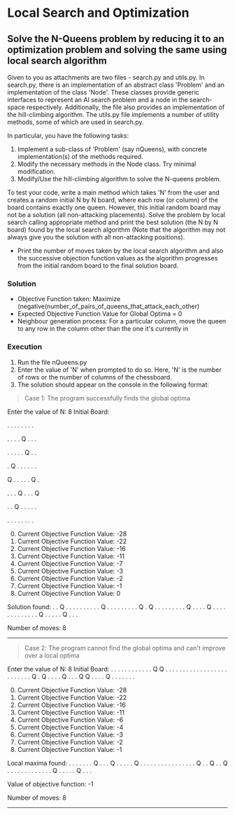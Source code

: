 # Local Search and Optimization

## Solve the N-Queens problem by reducing it to an optimization problem and solving the same using local search algorithm

Given to you as attachments are two files - search.py and utils.py. In search.py, there is an implementation of an abstract class 'Problem' and an implementation of the class 'Node'. These classes provide generic interfaces to represent an AI search problem and a node in the search-space respectively. Additionally, the file also provides an implementation of the hill-climbing algorithm. The utils.py file implements a number of utility methods, some of which are used in search.py.

In particular, you have the following tasks:

1. Implement a sub-class of 'Problem' (say nQueens), with concrete implementation(s) of the methods required.
2. Modify the necessary methods in the Node class. Try minimal modification.
3. Modify/Use the hill-climbing algorithm to solve the N-queens problem.

To test your code, write a main method which takes 'N' from the user and creates a random initial N by N board, where each row (or column) of the board contains exactly one queen. However, this initial random board may not be a solution (all non-attacking placements). Solve the problem by local search calling appropriate method and print the best solution (the N by N board) found by the local search algorithm (Note that the
algorithm may not always give you the solution with all non-attacking positions). 

* Print the number of moves taken by the local search algorithm and also the successive objection function values as the algorithm progresses from the initial random board to the final solution board.

### Solution

* Objective Function taken: Maximize (negative(number_of_pairs_of_queens_that_attack_each_other)
* Expected Objective Function Value for Global Optima = 0
* Neighbour generation process: For a particular column, move the queen to any row in the column other than the one it's currently in

### Execution

1. Run the file nQueens.py
2. Enter the value of 'N' when prompted to do so. Here, 'N' is the number of rows or the number of columns of the chessboard.
3. The solution should appear on the console in the following format:

> Case 1: The program successfully finds the global optima 

Enter the value of N: 8
Initial Board:

. . . . . . . .

. . . . Q . . .

. . . . . Q . .

. Q . . . . . .

Q . . . . . Q .

. . . Q . . . Q

. . Q . . . . .

. . . . . . . .

0) Current Objective Function Value:  -28
1) Current Objective Function Value:  -22
2) Current Objective Function Value:  -16
3) Current Objective Function Value:  -11
4) Current Objective Function Value:  -7
5) Current Objective Function Value:  -3
6) Current Objective Function Value:  -2
7) Current Objective Function Value:  -1
8) Current Objective Function Value:  0

Solution found:
. . Q . . . . .
. . . . . Q . .
. . . . . . . Q
. Q . . . . . .
. . . Q . . . .
Q . . . . . . .
. . . . . . Q .
. . . . Q . . .


Number of moves: 8

----------------------------------------------

> Case 2: The program cannot find the global optima and can't improve over a local optima

Enter the value of N: 8
Initial Board:
. . . . . . . .
. . . . Q Q . .
. . . . . . . .
. . . . . . . .
. . . . . . . Q
. Q . . . . Q .
. . Q Q . . . .
Q . . . . . . .

0) Current Objective Function Value:  -28
1) Current Objective Function Value:  -22
2) Current Objective Function Value:  -16
3) Current Objective Function Value:  -11
4) Current Objective Function Value:  -6
5) Current Objective Function Value:  -4
6) Current Objective Function Value:  -3
7) Current Objective Function Value:  -2
8) Current Objective Function Value:  -1

Local maxima found:
. . . . . . . Q
. . . Q . . . .
. Q . . . . . .
. . . . . . . .
. . Q . . Q . .
Q . . . . . . .
. . . . . . Q .
. . . . Q . . .


Value of objective function: -1

Number of moves: 8

----------------------------------------------
